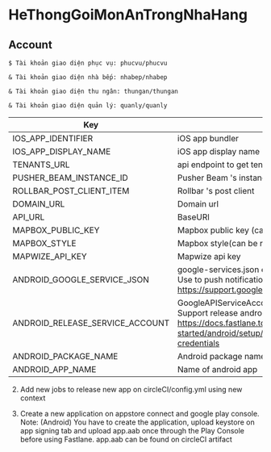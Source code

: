 # HeThongGoiMonAnTrongNhaHang

## Account

```
$ Tài khoản giao diện phục vụ: phucvu/phucvu
```

```
& Tài khoản giao diện nhà bếp: nhabep/nhabep
```

```
& Tài khoản giao diện thu ngân: thungan/thungan
```

```
& Tài khoản giao diện quản lý: quanly/quanly
```



| Key                             | Description                                                                                                                                                                 | Example                                                                                  |
| ------------------------------- | --------------------------------------------------------------------------------------------------------------------------------------------------------------------------- | ---------------------------------------------------------------------------------------- |
| IOS_APP_IDENTIFIER              | iOS app bundler                                                                                                                                                             | com.futureassembly.techsauce                                                             |
| IOS_APP_DISPLAY_NAME            | iOS app display name                                                                                                                                                        | Techsauce                                                                                |
| TENANTS_URL                     | api endpoint to get tenant info                                                                                                                                             | https://staging.delegateconnect.co/api/v1/tenant/1                                       |
| PUSHER_BEAM_INSTANCE_ID         | Pusher Beam 's instance id                                                                                                                                                  |                                                                                          |
| ROLLBAR_POST_CLIENT_ITEM        | Rollbar 's post client                                                                                                                                                      |                                                                                          |
| DOMAIN_URL                      | Domain url                                                                                                                                                                  | https://staging.delegateconnect.co/                                                      |
| API_URL                         | BaseURl                                                                                                                                                                     | https://staging.delegateconnect.co/api/v1/                                               |
| MAPBOX_PUBLIC_KEY               | Mapbox public key (can be re-use for all app)                                                                                                                               | pk.eyJ1IjoidHJ1b25nIiwiYSI6ImNpd29kMnpsMjAwMG0yem1xYXU0cmpyaGUifQ.45xw9mg2P9uONRPeMP0viA |
| MAPBOX_STYLE                    | Mapbox style(can be re-use for all app)                                                                                                                                     | mapbox://styles/truong/ck4wj20lp1o4h1co9upom3ikx                                         |
| MAPWIZE_API_KEY                 | Mapwize api key                                                                                                                                                             | 24ed2f0eeedbc1316409b1e31dfd5050                                                         |
| ANDROID_GOOGLE_SERVICE_JSON     | google-services.json encoded to base64 </br> Use to push notification android https://support.google.com/firebase/answer/7015592#)                                          | `\$ openssl base64 -A -in google-services.json                                           | pbcopy` </br> Need 1 each app |
| ANDROID_RELEASE_SERVICE_ACCOUNT | GoogleAPIServiceAccountUser.json encoded to base64 </br> Support release android https://docs.fastlane.tools/getting-started/android/setup/#collect-your-google-credentials | `\$ openssl base64 -A -in GoogleAPIServiceAccountUser.json                               | pbcopy` |
| ANDROID_PACKAGE_NAME            | Android package name for app                                                                                                                                                | com.iconiclive.dc_racs_asc                                                               |
| ANDROID_APP_NAME                | Name of android app                                                                                                                                                         | Techsauce                                                                                |

2. Add new jobs to release new app on circleCI/config.yml using new context

3. Create a new application on appstore connect and google play console.
   Note: (Android) You have to create the application, upload keystore on app signing tab and upload app.aab once through the Play Console before using Fastlane. app.aab can be found on circleCI artifact
